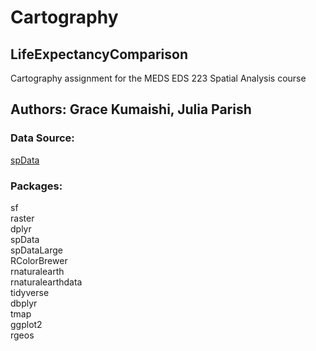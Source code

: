 # Cartography
## LifeExpectancyComparison

Cartography assignment for the MEDS EDS 223 Spatial Analysis course

## Authors: Grace Kumaishi, Julia Parish

### Data Source:
[spData](https://CRAN.R-project.org/package=spData)

### Packages:
sf\
raster\
dplyr\
spData\
spDataLarge\
RColorBrewer\
rnaturalearth\
rnaturalearthdata\
tidyverse\
dbplyr\
tmap\
ggplot2\
rgeos
